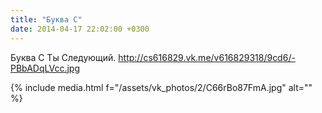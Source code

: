 ```yaml
---
title: "Буква С"
date: 2014-04-17 22:02:00 +0300
---
```


Буква С
Ты Следующий.
http://cs616829.vk.me/v616829318/9cd6/-PBbADqLVcc.jpg

{% include media.html f="/assets/vk_photos/2/C66rBo87FmA.jpg" alt="" %}
